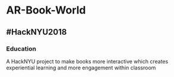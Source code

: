 # AR-Book-World
## #HackNYU2018
### Education


A HackNYU project to make books more interactive which creates experiential learning and more engagement within classroom


